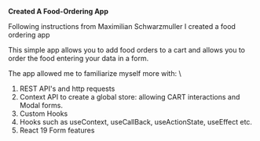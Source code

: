 **Created A Food-Ordering App**

Following instructions from Maximilian Schwarzmuller I created a food ordering app

This simple app allows you to add food orders to a cart and allows you to order the food entering your data in a form.

The app allowed me to familiarize myself more with: \

1. REST API's and http requests  
2. Context API to create a global store: allowing CART interactions and Modal forms.  
3. Custom Hooks  
4. Hooks such as useContext, useCallBack, useActionState, useEffect etc.  
5. React 19 Form features
